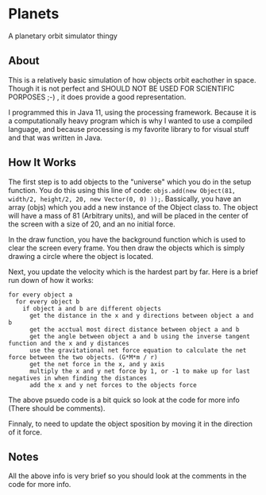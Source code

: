 # Planets
A planetary orbit simulator thingy

## About
This is a relatively basic simulation of how objects orbit eachother in space. 
Though it is not perfect and SHOULD NOT BE USED FOR SCIENTIFIC PORPOSES ;-) , it does provide a good representation.

I programmed this in Java 11, using the processing framework. Because it is a computationally heavy program which is 
why I wanted to use a compiled language, and because processing is my favorite library to for visual stuff and that 
was written in Java.

## How It Works
The first step is to add objects to the "universe" which you do in the setup function. You do this using this line of code: 
```objs.add(new Object(81, width/2, height/2, 20, new Vector(0, 0) ));```. Bassically, you have an array (objs) which you add a new instance of the 
Object class to. The object will have a mass of 81 (Arbitrary units), and will be placed in the center of the screen with a size of 20, and an no 
initial force. 

In the draw function, you have the background function which is used to clear the screen every frame. You then draw the objects which is simply 
drawing a circle where the object is located.

Next, you update the velocity which is the hardest part by far. Here is a brief run down of how it works:
```
for every object a
  for every object b
    if object a and b are different objects
      get the distance in the x and y directions between object a and b
      get the acctual most direct distance between object a and b
      get the angle between object a and b using the inverse tangent function and the x and y distances
      use the gravitational net force equation to calculate the net force between the two objects. (G*M*m / r)
      get the net force in the x, and y axis
      multiply the x and y net force by 1, or -1 to make up for last negatives in when finding the distances
      add the x and y net forces to the objects force
```

The above psuedo code is a bit quick so look at the code for more info (There should be comments).

Finnaly, to need to update the object sposition by moving it in the direction of it force.

## Notes
All the above info is very brief so you should look at the comments in the code for more info.
